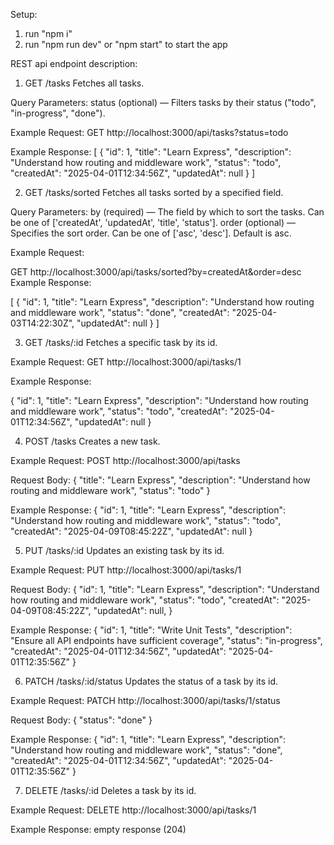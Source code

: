 Setup:
1. run "npm i"
2. run "npm run dev" or "npm start" to start the app

REST api endpoint description:

1. GET /tasks
Fetches all tasks.

Query Parameters:
status (optional) — Filters tasks by their status ("todo", "in-progress", "done").

Example Request:
GET http://localhost:3000/api/tasks?status=todo

Example Response:
[
  {
    "id": 1,
    "title": "Learn Express",
    "description": "Understand how routing and middleware work",
    "status": "todo",
    "createdAt": "2025-04-01T12:34:56Z",
    "updatedAt": null
  }
]


2. GET /tasks/sorted
Fetches all tasks sorted by a specified field.

Query Parameters:
by (required) — The field by which to sort the tasks. Can be one of ['createdAt', 'updatedAt', 'title', 'status'].
order (optional) — Specifies the sort order. Can be one of ['asc', 'desc']. Default is asc.

Example Request:

GET http://localhost:3000/api/tasks/sorted?by=createdAt&order=desc
Example Response:

[
  {
    "id": 1,
    "title": "Learn Express",
    "description": "Understand how routing and middleware work",
    "status": "done",
    "createdAt": "2025-04-03T14:22:30Z",
    "updatedAt": null
  }
]

3. GET /tasks/:id
Fetches a specific task by its id.

Example Request:
GET http://localhost:3000/api/tasks/1

Example Response:

{
  "id": 1,
  "title": "Learn Express",
  "description": "Understand how routing and middleware work",
  "status": "todo",
  "createdAt": "2025-04-01T12:34:56Z",
  "updatedAt": null
}

4. POST /tasks
Creates a new task.

Example Request:
POST http://localhost:3000/api/tasks

Request Body:
{
  "title": "Learn Express",
  "description": "Understand how routing and middleware work",
  "status": "todo"
}

Example Response:
{
  "id": 1,
  "title": "Learn Express",
  "description": "Understand how routing and middleware work",
  "status": "todo",
  "createdAt": "2025-04-09T08:45:22Z",
  "updatedAt": null
}

5. PUT /tasks/:id
Updates an existing task by its id.

Example Request:
PUT http://localhost:3000/api/tasks/1

Request Body:
{
  "id": 1,
  "title": "Learn Express",
  "description": "Understand how routing and middleware work",
  "status": "todo",
  "createdAt": "2025-04-09T08:45:22Z",
  "updatedAt": null,
}

Example Response:
{
  "id": 1,
  "title": "Write Unit Tests",
  "description": "Ensure all API endpoints have sufficient coverage",
  "status": "in-progress",
  "createdAt": "2025-04-01T12:34:56Z",
  "updatedAt": "2025-04-01T12:35:56Z"
}

6. PATCH /tasks/:id/status
Updates the status of a task by its id.

Example Request:
PATCH http://localhost:3000/api/tasks/1/status

Request Body:
{
  "status": "done"
}

Example Response:
{
  "id": 1,
  "title": "Learn Express",
  "description": "Understand how routing and middleware work",
  "status": "done",
  "createdAt": "2025-04-01T12:34:56Z",
  "updatedAt": "2025-04-01T12:35:56Z"
}

7. DELETE /tasks/:id
Deletes a task by its id.

Example Request:
DELETE http://localhost:3000/api/tasks/1

Example Response:
empty response (204)
